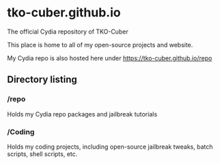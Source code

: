 # tko-cuber.github.io
The official Cydia repository of TKO-Cuber

This place is home to all of my open-source projects and website.

My Cydia repo is also hosted here under https://tko-cuber.github.io/repo


## Directory listing

### /repo
Holds my Cydia repo packages and jailbreak tutorials

### /Coding
Holds my coding projects, including open-source jailbreak tweaks, batch scripts, shell scripts, etc.
